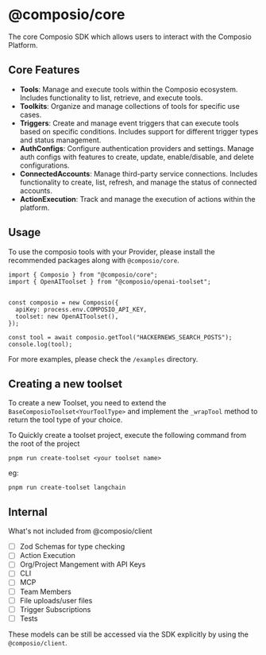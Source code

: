 # @composio/core

The core Composio SDK which allows users to interact with the Composio Platform.

## Core Features

- **Tools**: Manage and execute tools within the Composio ecosystem. Includes functionality to list, retrieve, and execute tools.
- **Toolkits**: Organize and manage collections of tools for specific use cases.
- **Triggers**: Create and manage event triggers that can execute tools based on specific conditions. Includes support for different trigger types and status management.
- **AuthConfigs**: Configure authentication providers and settings. Manage auth configs with features to create, update, enable/disable, and delete configurations.
- **ConnectedAccounts**: Manage third-party service connections. Includes functionality to create, list, refresh, and manage the status of connected accounts.
- **ActionExecution**: Track and manage the execution of actions within the platform.


## Usage
To use the composio tools with your Provider, please install the recommended packages along with `@composio/core`.

```
import { Composio } from "@composio/core";
import { OpenAIToolset } from "@composio/openai-toolset";


const composio = new Composio({
  apiKey: process.env.COMPOSIO_API_KEY,
  toolset: new OpenAIToolset(),
});

const tool = await composio.getTool("HACKERNEWS_SEARCH_POSTS");
console.log(tool);
```

For more examples, please check the `/examples` directory.

## Creating a new toolset
To create a new Toolset, you need to extend the `BaseComposioToolset<YourToolType>` and implement the `_wrapTool` method to return the tool type of your choice.

To Quickly create a toolset project, execute the following command from the root of the project
```
pnpm run create-toolset <your toolset name>
```
eg:
```
pnpm run create-toolset langchain
```

## Internal
What's not included from @composio/client
- [ ] Zod Schemas for type checking
- [ ] Action Execution
- [ ] Org/Project Mangement with API Keys
- [ ] CLI 
- [ ] MCP
- [ ] Team Members
- [ ] File uploads/user files
- [ ] Trigger Subscriptions
- [ ] Tests

These models can be still be accessed via the SDK explicitly by using the `@composio/client`.
